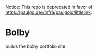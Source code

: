 Notice: This repo is deprecated in favor of https://paulgo.dev/infra/paulgoio/littlelink.

# Bolby

builds the bolby portfolio site
